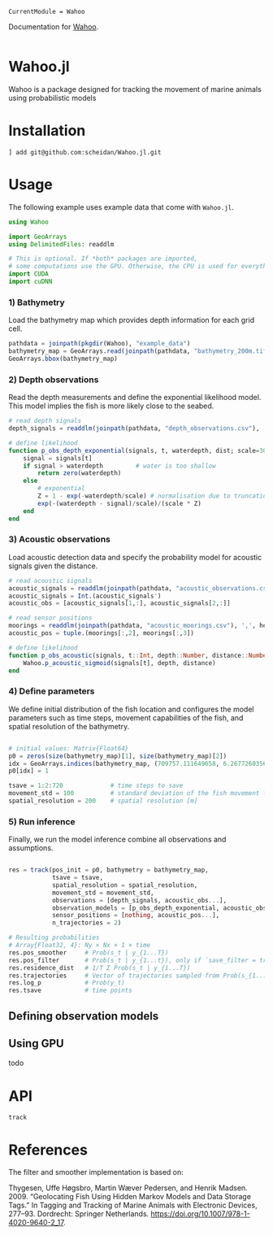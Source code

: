 ```@meta
CurrentModule = Wahoo
```
Documentation for [Wahoo](https://github.com/scheidan/Wahoo.jl).


```@index
```

# Wahoo.jl

Wahoo is a package designed for tracking the movement of marine
animals using probabilistic models

# Installation

`] add git@github.com:scheidan/Wahoo.jl.git`


# Usage

The following example uses example data that come with `Wahoo.jl`.

```julia
using Wahoo

import GeoArrays
using DelimitedFiles: readdlm

# This is optional. If *both* packages are imported,
# some computations use the GPU. Otherwise, the CPU is used for everything.
import CUDA
import cuDNN
```

### 1) Bathymetry

Load the bathymetry map which provides depth information for each grid cell.

```julia
pathdata = joinpath(pkgdir(Wahoo), "example_data")
bathymetry_map = GeoArrays.read(joinpath(pathdata, "bathymetry_200m.tif"))
GeoArrays.bbox(bathymetry_map)
```

### 2) Depth observations

Read the depth measurements and define the exponential
likelihood model. This model implies the fish is more likely close to the
seabed.

```julia
# read depth signals
depth_signals = readdlm(joinpath(pathdata, "depth_observations.csv"), ',', header=true)[1][:,2]

# define likelihood
function p_obs_depth_exponential(signals, t, waterdepth, dist; scale=30f0)
    signal = signals[t]
    if signal > waterdepth         # water is too shallow
        return zero(waterdepth)
    else
        # exponential
        Z = 1 - exp(-waterdepth/scale) # normalisation due to truncation
        exp(-(waterdepth - signal)/scale)/(scale * Z)
    end
end
```

### 3) Acoustic observations

Load acoustic detection data and specify the probability model
for acoustic signals given the distance.

```julia
# read acoustic signals
acoustic_signals = readdlm(joinpath(pathdata, "acoustic_observations.csv"), ',', header=true)[1][:,2:3]
acoustic_signals = Int.(acoustic_signals')
acoustic_obs = [acoustic_signals[1,:], acoustic_signals[2,:]]

# read sensor positions
moorings = readdlm(joinpath(pathdata, "acoustic_moorings.csv"), ',', header=true)[1]
acoustic_pos = tuple.(moorings[:,2], moorings[:,3])

# define likelihood
function p_obs_acoustic(signals, t::Int, depth::Number, distance::Number)
    Wahoo.p_acoustic_sigmoid(signals[t], depth, distance)
end
```


### 4) Define parameters

We define initial distribution of the fish location and configures the model parameters
such as time steps, movement capabilities of the fish, and spatial
resolution of the bathymetry.

```julia

# initial values: Matrix{Float64}
p0 = zeros(size(bathymetry_map)[1], size(bathymetry_map)[2])
idx = GeoArrays.indices(bathymetry_map, (709757.111649658, 6.26772603565296e6)) # last known location of the fish
p0[idx] = 1

tsave = 1:2:720             # time steps to save
movement_std = 100          # standard deviation of the fish movement for one time step [m]
spatial_resolution = 200    # spatial resolution [m]
```

### 5) Run inference

Finally, we run the model inference combine all observations and
assumptions.

```julia

res = track(pos_init = p0, bathymetry = bathymetry_map,
            tsave = tsave,
            spatial_resolution = spatial_resolution,
            movement_std = movement_std,
            observations = [depth_signals, acoustic_obs...],
            observation_models = [p_obs_depth_exponential, acoustic_obs_models...],
            sensor_positions = [nothing, acoustic_pos...],
            n_trajectories = 2)

# Resulting probabilities
# Array{Float32, 4}: Ny × Nx × 1 × time
res.pos_smoother     # Prob(s_t | y_{1...T})
res.pos_filter       # Prob(s_t | y_{1...t}), only if `save_filter = true` was used
res.residence_dist   # 1/T Σ Prob(s_t | y_{1...T})
res.trajectories     # Vector of trajectories sampled from Prob(s_{1...T} | y_{1...T})
res.log_p            # Prob(y_t)
res.tsave            # time points
```

## Defining observation models


## Using GPU

todo




# API

```@docs
track
```

# References

The filter and smoother implementation is based on:

Thygesen, Uffe Høgsbro, Martin Wæver Pedersen, and Henrik
Madsen. 2009. “Geolocating Fish Using Hidden Markov Models and Data Storage Tags.” In Tagging and Tracking of Marine Animals with Electronic Devices, 277–93. Dordrecht: Springer Netherlands. https://doi.org/10.1007/978-1-4020-9640-2_17.
